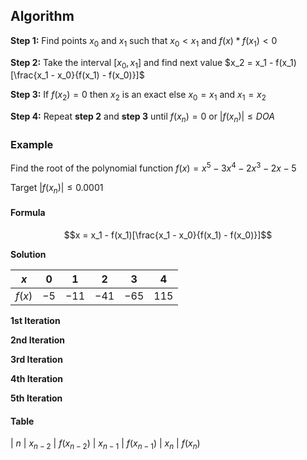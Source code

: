 ## Algorithm
**Step 1:** Find points $x_0$ and $x_1$ such that $x_0 < x_1$ and $f(x) * f(x_1) < 0$

**Step 2:** Take the interval $[x_0, x_1]$ and find next value $x_2 = x_1 - f(x_1)[\frac{x_1 - x_0}{f(x_1) - f(x_0)}]$

**Step 3:** If $f(x_2) = 0$ then $x_2$ is an exact else $x_0 = x_1$ and $x_1 = x_2$

**Step 4:** Repeat **step 2** and **step 3** until $f(x_n) = 0$ or $|f(x_n)| ≤ DOA$

### Example
Find the root of the polynomial function
$f(x) = x^5 - 3x^4 - 2x^3 - 2x - 5$

Target
$|f(x_n)|≤0.0001$

#### Formula
$$x = x_1 - f(x_1)[\frac{x_1 - x_0}{f(x_1) - f(x_0)}]$$

**Solution**

| $x$    | $0$  | $1$   | $2$   | $3$   | $4$ |
| ------ | ---- | ----- | ----- | ----- | --- |
| $f(x)$ | $-5$ | $-11$ | $-41$ | $-65$ | 115 |

**1st Iteration**

**2nd Iteration**

**3rd Iteration**

**4th Iteration**

**5th Iteration**

#### Table
| $n$ | $x_{n - 2}$ | $f(x_{n - 2})$ | $x_{n - 1}$ | $f(x_{n - 1})$ | $x_n$ | $f(x_n)$
